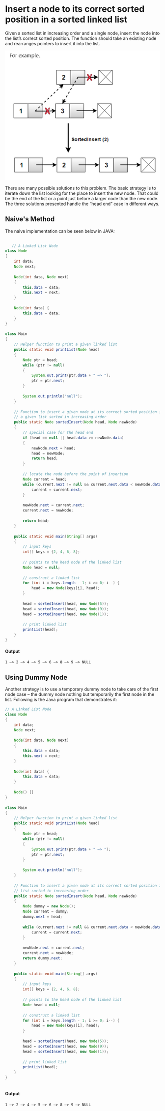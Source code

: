 
# Insert a node to its correct sorted position in a sorted linked list 

Given a sorted list in increasing order and a single node, insert the node into the list&#8217;s correct sorted position. The function should take an existing node and rearranges pointers to insert it into the list.

![Logo](https://github.com/utplakshi/DSA/blob/main/Linked%20List/Insert%20and%20Sort%20Linked%20list/Photos/InsertionLinkedList.png?raw=true)

There are many possible solutions to this problem. The basic strategy is to iterate down the list looking for the place to insert the new node. That could be the end of the list or a point just before a larger node than the new node. The three solutions presented handle the &#8220;head end&#8221; case in different ways.
## Naive's Method

The naive implementation can be seen below in JAVA:

```java

   // A Linked List Node
class Node
{
    int data;
    Node next;
 
    Node(int data, Node next)
    {
        this.data = data;
        this.next = next;
    }
 
    Node(int data) {
        this.data = data;
    }
}
 
class Main
{
    // Helper function to print a given linked list
    public static void printList(Node head)
    {
        Node ptr = head;
        while (ptr != null)
        {
            System.out.print(ptr.data + " —> ");
            ptr = ptr.next;
        }
 
        System.out.println("null");
    }
 
    // Function to insert a given node at its correct sorted position into
    // a given list sorted in increasing order
    public static Node sortedInsert(Node head, Node newNode)
    {
        // special case for the head end
        if (head == null || head.data >= newNode.data)
        {
            newNode.next = head;
            head = newNode;
            return head;
        }
 
        // locate the node before the point of insertion
        Node current = head;
        while (current.next != null && current.next.data < newNode.data) {
            current = current.next;
        }
 
        newNode.next = current.next;
        current.next = newNode;
 
        return head;
    }
 
    public static void main(String[] args)
    {
        // input keys
        int[] keys = {2, 4, 6, 8};
 
        // points to the head node of the linked list
        Node head = null;
 
        // construct a linked list
        for (int i = keys.length - 1; i >= 0; i--) {
            head = new Node(keys[i], head);
        }
 
        head = sortedInsert(head, new Node(5));
        head = sortedInsert(head, new Node(9));
        head = sortedInsert(head, new Node(1));
 
        // print linked list
        printList(head);
    }
}

```
#### Output
```
1 —> 2 —> 4 —> 5 —> 6 —> 8 —> 9 —> NULL
```

## Using Dummy Node

Another strategy is to use a temporary dummy node to take care of the first node case – the dummy node nothing but temporarily the first node in the list. Following is the Java program that demonstrates it:
```java
// A Linked List Node
class Node
{
    int data;
    Node next;
 
    Node(int data, Node next)
    {
        this.data = data;
        this.next = next;
    }
 
    Node(int data) {
        this.data = data;
    }
 
    Node() {}
}
 
class Main
{
    // Helper function to print a given linked list
    public static void printList(Node head)
    {
        Node ptr = head;
        while (ptr != null)
        {
            System.out.print(ptr.data + " —> ");
            ptr = ptr.next;
        }
 
        System.out.println("null");
    }
 
    // Function to insert a given node at its correct sorted position into a given
    // list sorted in increasing order
    public static Node sortedInsert(Node head, Node newNode)
    {
        Node dummy = new Node();
        Node current = dummy;
        dummy.next = head;
 
        while (current.next != null && current.next.data < newNode.data) {
            current = current.next;
        }
 
        newNode.next = current.next;
        current.next = newNode;
        return dummy.next;
    }
 
    public static void main(String[] args)
    {
        // input keys
        int[] keys = {2, 4, 6, 8};
 
        // points to the head node of the linked list
        Node head = null;
 
        // construct a linked list
        for (int i = keys.length - 1; i >= 0; i--) {
            head = new Node(keys[i], head);
        }
 
        head = sortedInsert(head, new Node(5));
        head = sortedInsert(head, new Node(9));
        head = sortedInsert(head, new Node(1));
 
        // print linked list
        printList(head);
    }
}



```
#### Output
```
1 —> 2 —> 4 —> 5 —> 6 —> 8 —> 9 —> NULL
```